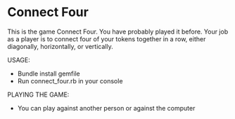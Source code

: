 # Connect Four

This is the game Connect Four. You have probably played it before. Your job as a player is to connect four of your tokens together in a row, either diagonally, horizontally, or vertically. 


USAGE:
- Bundle install gemfile
- Run connect_four.rb in your console

PLAYING THE GAME:
- You can play against another person or against the computer